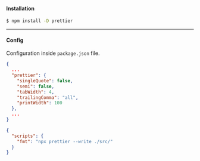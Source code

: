 
#### Installation

```bash
$ npm install -D prettier
```


---

#### Config

Configuration inside `package.json` file.

```json
{
  ...
  "prettier": {
    "singleQuote": false,
    "semi": false,
    "tabWidth": 4,
    "trailingComma": "all",
	"printWidth": 100
  },
  ...
}
```

```json
{
  "scripts": {
    "fmt": "npx prettier --write ./src/"
  }
}
```
